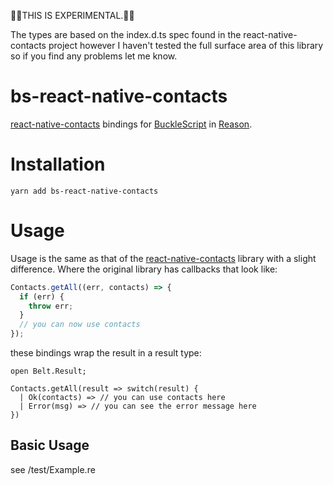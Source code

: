 🚨🚨THIS IS EXPERIMENTAL.🚨🚨

The types are based on the index.d.ts spec found in the react-native-contacts project however I haven't tested the full surface area of this library so if you find any problems let me know.

# bs-react-native-contacts

[react-native-contacts](http://npm.im/react-native-contacts) bindings for [BuckleScript](https://bucklescript.github.io) in [Reason](https://reasonml.github.io).

# Installation

```
yarn add bs-react-native-contacts
```

# Usage

Usage is the same as that of the [react-native-contacts](http://npm.im/react-native-contacts) library with a slight difference. Where the original library has callbacks that look like:

```javascript
Contacts.getAll((err, contacts) => {
  if (err) {
    throw err;
  }
  // you can now use contacts
});
```

these bindings wrap the result in a result type:

```reasonml
open Belt.Result;

Contacts.getAll(result => switch(result) {
  | Ok(contacts) => // you can use contacts here
  | Error(msg) => // you can see the error message here
})
```

## Basic Usage

see /test/Example.re
